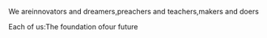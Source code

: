 

We areinnovators and dreamers,preachers and teachers,makers and doers

Each of us:The foundation ofour future